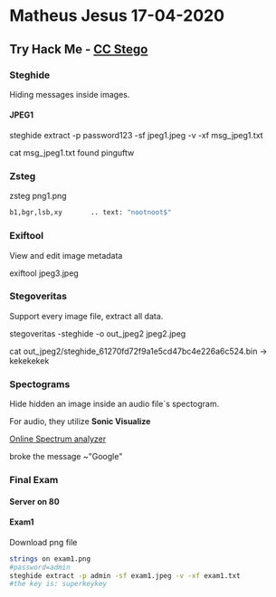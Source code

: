 # Matheus Jesus 17-04-2020

## Try Hack Me - [CC Stego](https://tryhackme.com/room/ccstego)

### Steghide

Hiding messages inside images.

#### JPEG1

steghide extract -p password123 -sf jpeg1.jpeg -v -xf msg_jpeg1.txt

cat msg_jpeg1.txt
found pinguftw

### Zsteg

zsteg png1.png

```sh
b1,bgr,lsb,xy       .. text: "nootnoot$"
```

### Exiftool

View and edit image metadata

exiftool jpeg3.jpeg

### Stegoveritas

Support every image file, extract all data.

stegoveritas -steghide -o out_jpeg2 jpeg2.jpeg

cat out_jpeg2/steghide_61270fd72f9a1e5cd47bc4e226a6c524.bin -> kekekekek

### Spectograms

Hide hidden an image inside an audio file`s spectogram.

For audio, they utilize **Sonic Visualize**

[Online Spectrum analyzer](https://academo.org/demos/spectrum-analyzer/)

broke the message ~"Google"

### Final Exam

#### Server on 80

#### Exam1

Download png file

```sh
strings on exam1.png
#password=admin
steghide extract -p admin -sf exam1.jpeg -v -xf exam1.txt
#the key is: superkeykey
```

